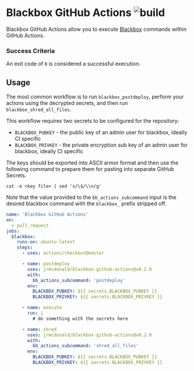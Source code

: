 # Blackbox GitHub Actions ![build](https://github.com/jrmcdonald/blackbox-github-actions/workflows/build/badge.svg)

Blackbox GitHub Actions allow you to execute [Blackbox](https://github.com/StackExchange/blackbox) commands within GitHub Actions.

### Success Criteria

An exit code of `0` is considered a successful execution.

## Usage

The most common workflow is to run `blackbox_postdeploy`, perform your actions using the decrypted secrets, and then run `blackbox_shred_all_files`.

This workflow requires two secrets to be configured for the repository:

* `BLACKBOX_PUBKEY` - the public key of an admin user for blackbox, ideally CI specific
* `BLACKBOX_PRIVKEY` - the private encryption sub key of an admin user for blackbox, ideally CI specific

The keys should be exported into ASCII armor format and then use the following command to prepare them for pasting into separate GitHub Secrets.

`cat -e <key file> | sed 's/\$/\\n/g'`

Note that the value provided to the `bb_actions_subcommand` input is the desired blackbox command with the `blackbox_` prefix stripped off.

```yaml
name: 'Blackbox GitHub Actions'
on:
  - pull_request
jobs:
  blackbox:
    runs-on: ubuntu-latest
    steps:
      - uses: actions/checkout@master

      - name: postdeploy
        uses: jrmcdonald/blackbox-github-actions@v0.2.0
        with:
          bb_actions_subcommand: 'postdeploy'
        env:
          BLACKBOX_PUBKEY: ${{ secrets.BLACKBOX_PUBKEY }}
          BLACKBOX_PRIVKEY: ${{ secrets.BLACKBOX_PRIVKEY }}

      - name: execute
        run: |
          # do something with the secrets here

      - name: shred
        uses: jrmcdonald/blackbox-github-actions@v0.2.0
        with:
          bb_actions_subcommand: 'shred_all_files'
        env:
          BLACKBOX_PUBKEY: ${{ secrets.BLACKBOX_PUBKEY }}
          BLACKBOX_PRIVKEY: ${{ secrets.BLACKBOX_PRIVKEY }}

```